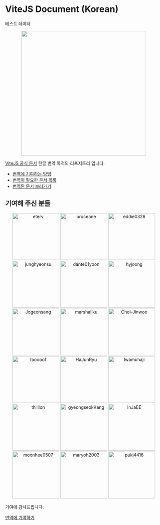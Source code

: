 # ViteJS Document (Korean)

테스트 데이터

<p align="center">
  <img width="400" src="./docs/logo-white.png">
</p>

[ViteJS 공식 문서](https://vitejs.dev/) 한글 번역 목적의 리포지토리 입니다.

- [번역에 기여하는 방법](./CONTRIBUTING.md)
- [번역이 필요한 문서 목록](https://github.com/vitejs/docs-ko/issues)
- [번역된 문서 보러가기](https://ko.vitejs.dev/)

## 기여해 주신 분들

<p align="center">
   <a target="_blank" href="https://github.com/eterv"><img width="150" src="https://github.com/eterv.png" alt="eterv"></a>
   <a target="_blank" href="https://github.com/proceane"><img width="150" src="https://github.com/proceane.png" alt="proceane"></a>
   <a target="_blank" href="https://github.com/eddie0329"><img width="150" src="https://github.com/eddie0329.png" alt="eddie0329"></a>
   <a target="_blank" href="https://github.com/junghyeonsu"><img width="150" src="https://github.com/junghyeonsu.png" alt="junghyeonsu"></a>
   <a target="_blank" href="https://github.com/dante01yoon"><img width="150" src="https://github.com/dante01yoon.png" alt="dante01yoon"></a>
   <a target="_blank" href="https://github.com/hyjoong"><img width="150" src="https://github.com/hyjoong.png" alt="hyjoong"></a>
   <a target="_blank" href="https://github.com/Jogeonsang"><img width="150" src="https://github.com/Jogeonsang.png" alt="Jogeonsang"></a>
   <a target="_blank" href="https://github.com/marshallku"><img width="150" src="https://github.com/marshallku.png" alt="marshallku"></a>
   <a target="_blank" href="https://github.com/Choi-Jinwoo"><img width="150" src="https://github.com/Choi-Jinwoo.png" alt="Choi-Jinwoo"></a>
   <a target="_blank" href="https://github.com/tooooo1"><img width="150" src="https://github.com/tooooo1.png" alt="tooooo1"></a>
   <a target="_blank" href="https://github.com/HaJunRyu"><img width="150" src="https://github.com/HaJunRyu.png" alt="HaJunRyu"></a>
   <a target="_blank" href="https://github.com/lwamuhaji"><img width="150" src="https://github.com/lwamuhaji.png" alt="lwamuhaji"></a>
   <a target="_blank" href="https://github.com/thilllon"><img width="150" src="https://github.com/thilllon.png" alt="thilllon"></a>
   <a target="_blank" href="https://github.com/gyeongseokKang"><img width="150" src="https://github.com/gyeongseokKang.png" alt="gyeongseokKang"></a>
   <a target="_blank" href="https://github.com/InJaEE"><img width="150" src="https://github.com/InJaEE.png" alt="InJaEE"></a>
   <a target="_blank" href="https://github.com/moonhee0507"><img width="150" src="https://github.com/moonhee0507.png" alt="moonhee0507"></a>
   <a target="_blank" href="https://github.com/maryoh2003"><img width="150" src="https://github.com/maryoh2003.png" alt="maryoh2003"></a>
   <a target="_blank" href="https://github.com/puki4416"><img width="150" src="https://github.com/puki4416.png" alt="puki4416"></a>
 </p>

기여에 감사드립니다.

[번역에 기여하기](./CONTRIBUTING.md)
